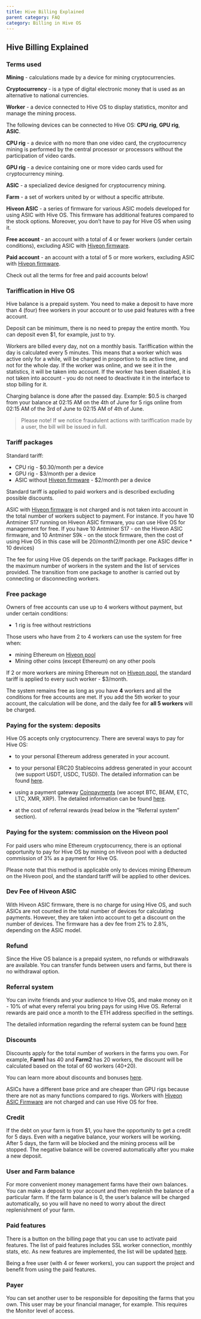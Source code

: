 ```yaml
---
title: Hive Billing Explained
parent category: FAQ
category: Billing in Hive OS
---
```


## Hive Billing Explained
### Terms used
**Mining** - calculations made by a device for mining cryptocurrencies.

**Cryptocurrency** - is a type of digital electronic money that is used as an alternative to national currencies.

**Worker** - a device connected to Hive OS to display statistics, monitor and manage the mining process.

The following devices can be connected to Hive OS: **CPU rig**, **GPU rig**, **ASIC**.

**CPU rig** - a device with no more than one video card, the cryptocurrency mining is performed by the central processor or processors without the participation of video cards.

**GPU rig** - a device containing one or more video cards used for cryptocurrency mining.

**ASIC** - a specialized device designed for cryptocurrency mining.

**Farm** - a set of workers united by or without a specific attribute.

**Hiveon ASIC** - a series of firmware for various ASIC models developed for using ASIC with Hive OS. This firmware has additional features compared to the stock options. Moreover, you don’t have to pay for Hive OS when using it.

**Free account** - an account with a total of 4 or fewer workers (under certain conditions), excluding ASIC with [Hiveon firmware](https://hiveos.farm/asic).

**Paid account**  - an account with a total of 5 or more workers, excluding ASIC with [Hiveon firmware](https://hiveos.farm/asic).

Check out all the terms for free and paid accounts below!

### Tariffication in Hive OS
Hive balance is a prepaid system. You need to make a deposit to have more than 4 (four) free workers in your account or to use paid features with a free account.

Deposit can be minimum, there is no need to prepay the entire month. You can deposit even $1, for example, just to try.

Workers are billed every day, not on a monthly basis. Tariffication within the day is calculated every 5 minutes. This means that a worker which was active only for a while, will be charged in proportion to its active time, and not for the whole day. If the worker was online, and we see it in the statistics, it will be taken into account. If the worker has been disabled, it is not taken into account - you do not need to deactivate it in the interface to stop billing for it.

Charging balance is done after the passed day. Example: $0.5 is charged from your balance at 02:15 AM on the 4th of June for 5 rigs online from 02:15 AM of the 3rd of June to 02:15 AM of 4th of June.

>Please note! If we notice fraudulent actions with tariffication made by a user, the bill will be issued in full.

### Tariff packages
Standard tariff:
- CPU rig - $0.30/month per a device
- GPU rig - $3/month per a device
- ASIC without [Hiveon firmware](https://hiveos.farm/asic) - $2/month per a device

Standard tariff is applied to paid workers and is described excluding possible discounts.

ASIC with [Hiveon firmware](https://hiveos.farm/asic) is not charged and is not taken into account in the total number of workers subject to payment.
For instance. If you have 10 Antminer S17 running on Hiveon ASIC firmware, you can use Hive OS for management for free.
If you have 10 Antminer S17 - on the Hiveon ASIC firmware, and 10 Antminer S9k - on the stock firmware, then the cost of using Hive OS in this case will be $20/month ($2/month per one ASIC device * 10 devices)

The fee for using Hive OS depends on the tariff package. Packages differ in the maximum number of workers in the system and the list of services provided. The transition from one package to another is carried out by connecting or disconnecting workers.

### Free package
Owners of free accounts can use up to 4 workers without payment, but under certain conditions:
- 1 rig is free without restrictions

Those users who have from 2 to 4 workers can use the system for free when:
- mining Ethereum on [Hiveon pool](https://www.hiveon.net)
- Mining other coins (except Ethereum) on any other pools

If 2 or more workers are mining Ethereum not on [Hiveon pool](https://www.hiveon.net), the standard tariff is applied to every such worker - $3/month.

The system remains free as long as you have **4** workers and all the conditions for free accounts are met. If you add the 5th worker to your account, the calculation will be done, and the daily fee for **all 5 workers** will be charged.

### Paying for the system: deposits
Hive OS accepts only cryptocurrency. There are several ways to pay for Hive OS:
- to your personal Ethereum address generated in your account.

- to your personal ERC20 Stablecoins address generated in your account (we support USDT, USDC, TUSD). The detailed information can be found [here](https://hiveos.farm/faq-billing_in_hive_os-discounts_bonuses).

- using a payment gateway [Coinpayments](https://www.coinpayments.net/) (we accept BTC, BEAM, ETC, LTC, XMR, XRP). The detailed information can be found [here](https://hiveos.farm/faq-billing_in_hive_os-payment).

- at the cost of referral rewards (read below in the “Referral system” section).

### Paying for the system: commission on the Hiveon pool
For paid users who mine Ethereum cryptocurrency, there is an optional opportunity to pay for Hive OS by mining on Hiveon pool with a deducted commission of 3% as a payment for Hive OS.

Please note that this method is applicable only to devices mining Ethereum on the Hiveon pool, and the standard tariff will be applied to other devices.

### Dev Fee of Hiveon ASIC
With Hiveon ASIC firmware, there is no charge for using Hive OS, and such ASICs are not counted in the total number of devices for calculating payments. However, they are taken into account to get a discount on the number of devices.
The firmware has a dev fee from 2% to 2.8%, depending on the ASIC model.

### Refund
Since the Hive OS balance is a prepaid system, no refunds or withdrawals are available. You can transfer funds between users and farms, but there is no withdrawal option.

### Referral system
You can invite friends and your audience to Hive OS, and make money on it - 10% of what every referral you bring pays for using Hive OS. Referral rewards are paid once a month to the ETH address specified in the settings.

The detailed information regarding the referral system can be found [here](https://hiveos.farm/faq-billing_in_hive_os-referral)

### Discounts
Discounts apply for the total number of workers in the farms you own. For example, **Farm1** has 40 and **Farm2** has 20 workers, the discount will be calculated based on the total of 60 workers (40+20).

You can learn more about discounts and bonuses [here](https://hiveos.farm/pricing/).

ASICs have a different base price and are cheaper than GPU rigs because there are not as many functions compared to rigs. Workers with <a href="https://hiveos.farm/asic">Hiveon ASIC Firmware</a> are not charged and can use Hive OS for free.

### Credit
If the debt on your farm is from $1, you have the opportunity to get a credit for 5 days. Even with a negative balance, your workers will be working.
After 5 days, the farm will be blocked and the mining process will be stopped. The negative balance will be covered automatically after you make a new deposit.

### User and Farm balance
For more convenient money management farms have their own balances. You can make a deposit to your account and then replenish the balance of a particular farm. If the farm balance is 0, the user’s balance will be charged automatically, so you will have no need to worry about the direct replenishment of your farm.

### Paid features
There is a button on the billing page that you can use to activate paid features. The list of paid features includes SSL worker connection, monthly stats, etc. As new features are implemented, the list will be updated [here](https://hiveos.farm/pricing/).

Being a free user (with 4 or fewer workers), you can support the project and benefit from using the paid features.

### Payer
You can set another user to be responsible for depositing the farms that you own. This user may be your financial manager, for example. This requires the Monitor level of access.
